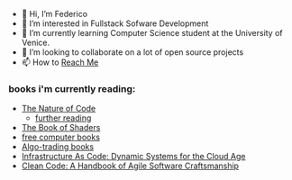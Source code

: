 - 👋 Hi, I’m Federico
- 👀 I’m interested in Fullstack Sofware Development
- 🌱 I’m currently learning Computer Science student at the University of Venice.
- 💞️ I’m looking to collaborate on a lot of open source projects
- 📫 How to [Reach Me](https://www.linkedin.com/in/federico-scaggiante-6900b5233/)
### books i'm currently reading:
- [The Nature of Code](https://natureofcode.com/)
  - [further reading](https://natureofcode.com/book/further-reading/)
- [The Book of Shaders](https://thebookofshaders.com/?lan=eng)
- [free computer books](https://freecomputerbooks.com/compscCategory.html)
- [Algo-trading books](https://fxgears.com/index.php?threads/recommended-books-for-algo-trading-in-2020.1243/)
- [Infrastructure As Code: Dynamic Systems for the Cloud Age](https://www.amazon.it/dp/1098114671/?coliid=IAQA5APU5HL1G&colid=2G7US9UB3V5DC&psc=1&ref_=lv_ov_lig_dp_it)
- [Clean Code: A Handbook of Agile Software Craftsmanship](https://www.amazon.it/Clean-Code-Handbook-Software-Craftsmanship/dp/0132350882)

<!---
chicco4/chicco4 is a ✨ special ✨ repository because its `README.md` (this file) appears on your GitHub profile.
You can click the Preview link to take a look at your changes.
--->
